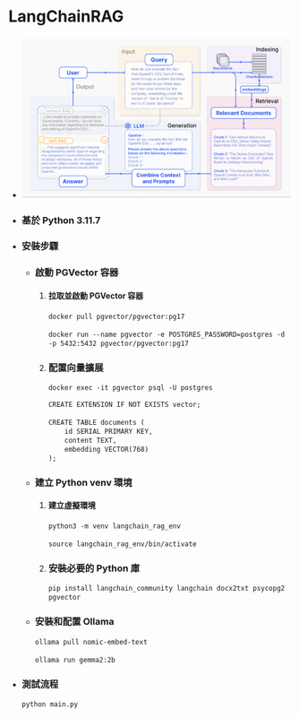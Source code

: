 LangChainRAG
=====
* ### ![image](https://raw.githubusercontent.com/GitHub-WeiChiang/main/refs/heads/main/LangChainRAG/rag_case.png)
* ### 基於 Python 3.11.7
* ### 安裝步驟
    * ### 啟動 PGVector 容器
        1. #### 拉取並啟動 PGVector 容器
            ```
            docker pull pgvector/pgvector:pg17

            docker run --name pgvector -e POSTGRES_PASSWORD=postgres -d -p 5432:5432 pgvector/pgvector:pg17
            ```
        2. ### 配置向量擴展
            ```
            docker exec -it pgvector psql -U postgres
            ```
            ```
            CREATE EXTENSION IF NOT EXISTS vector;
            
            CREATE TABLE documents (
                id SERIAL PRIMARY KEY,
                content TEXT,
                embedding VECTOR(768)
            );
            ```
    * ### 建立 Python venv 環境
        1. #### 建立虛擬環境
            ```
            python3 -m venv langchain_rag_env

            source langchain_rag_env/bin/activate
            ```
        2. ### 安裝必要的 Python 庫
            ```
            pip install langchain_community langchain docx2txt psycopg2 pgvector
            ```
    * ### 安裝和配置 Ollama
        ```
        ollama pull nomic-embed-text

        ollama run gemma2:2b
        ```
* ### 測試流程
    ```
    python main.py
    ```
<br />
